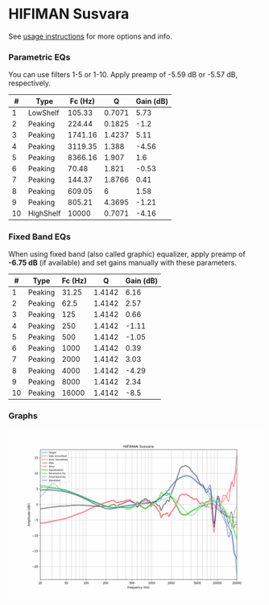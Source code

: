 # HIFIMAN Susvara
See [usage instructions](https://github.com/jaakkopasanen/AutoEq#usage) for more options and info.

### Parametric EQs
You can use filters 1-5 or 1-10. Apply preamp of -5.59 dB or -5.57 dB, respectively.

|   # | Type      |   Fc (Hz) |      Q |   Gain (dB) |
|-----|-----------|-----------|--------|-------------|
|   1 | LowShelf  |    105.33 | 0.7071 |        5.73 |
|   2 | Peaking   |    224.44 | 0.1825 |       -1.2  |
|   3 | Peaking   |   1741.16 | 1.4237 |        5.11 |
|   4 | Peaking   |   3119.35 | 1.388  |       -4.56 |
|   5 | Peaking   |   8366.16 | 1.907  |        1.6  |
|   6 | Peaking   |     70.48 | 1.821  |       -0.53 |
|   7 | Peaking   |    144.37 | 1.8766 |        0.41 |
|   8 | Peaking   |    609.05 | 6      |        1.58 |
|   9 | Peaking   |    805.21 | 4.3695 |       -1.21 |
|  10 | HighShelf |  10000    | 0.7071 |       -4.16 |

### Fixed Band EQs
When using fixed band (also called graphic) equalizer, apply preamp of **-6.75 dB** (if available) and set gains manually with these parameters.

|   # | Type    |   Fc (Hz) |      Q |   Gain (dB) |
|-----|---------|-----------|--------|-------------|
|   1 | Peaking |     31.25 | 1.4142 |        6.16 |
|   2 | Peaking |     62.5  | 1.4142 |        2.57 |
|   3 | Peaking |    125    | 1.4142 |        0.66 |
|   4 | Peaking |    250    | 1.4142 |       -1.11 |
|   5 | Peaking |    500    | 1.4142 |       -1.05 |
|   6 | Peaking |   1000    | 1.4142 |        0.39 |
|   7 | Peaking |   2000    | 1.4142 |        3.03 |
|   8 | Peaking |   4000    | 1.4142 |       -4.29 |
|   9 | Peaking |   8000    | 1.4142 |        2.34 |
|  10 | Peaking |  16000    | 1.4142 |       -8.5  |

### Graphs
![](./HIFIMAN%20Susvara.png)
